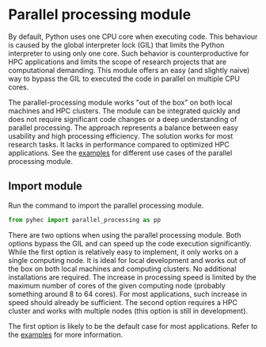 # Parallel processing module

By default, Python uses one CPU core when executing code. This behaviour is caused by the global interpreter lock (GIL) that limits the Python interpreter to using only one core. Such behavior is counterproductive for HPC applications and limits the scope of research projects that are computational demanding. This module offers an easy (and slightly naive) way to bypass the GIL to executed the code in parallel on multiple CPU cores.

The parallel-processing module works "out of the box" on both local machines and HPC clusters. The module can be integrated quickly and does not require significant code changes or a deep understanding of parallel processing. The approach represents a balance between easy usability and high processing efficiency. The solution works for most research tasks. It lacks in performance compared to optimized HPC applications. See the [examples](https://github.com/ferdinandb/pyHEC/tree/master/examples/parallel-processing) for different use cases of the parallel processing module.

 
## Import module

Run the command to import the parallel processing module.

```python
from pyhec import parallel_processing as pp
```

There are two options when using the parallel processing module. Both options bypass the GIL and can speed up the code execution significantly. While the first option is relatively easy to implement, it only works on a single computing node. It is ideal for local development and works out of the box on both local machines and computing clusters. No additional installations are required. The increase in processing speed is limited by the maximum number of cores of the given computing node (probably something around 8 to 64 cores). For most applications, such increase in speed should already be sufficient. The second option requires a HPC cluster and works with multiple nodes (this option is still in development).

The first option is likely to be the default case for most applications. Refer to the [examples](https://github.com/ferdinandb/pyHEC/tree/master/examples/parallel-processing) for more information.

